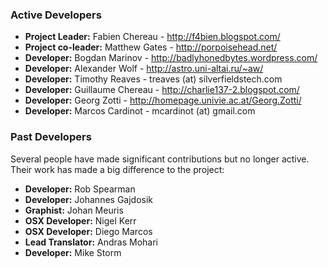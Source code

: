 ### Active Developers
 - **Project Leader:** Fabien Chereau - http://f4bien.blogspot.com/
 - **Project co-leader:** Matthew Gates - http://porpoisehead.net/
 - **Developer:** Bogdan Marinov - http://badlyhonedbytes.wordpress.com/
 - **Developer:** Alexander Wolf - http://astro.uni-altai.ru/~aw/
 - **Developer:** Timothy Reaves - treaves (at) silverfieldstech.com
 - **Developer:** Guillaume Chereau - http://charlie137-2.blogspot.com/
 - **Developer:** Georg Zotti - http://homepage.univie.ac.at/Georg.Zotti/
 - **Developer:** Marcos Cardinot - mcardinot (at) gmail.com

### Past Developers
Several people have made significant contributions but no longer active.
Their work has made a big difference to the project:
 - **Developer:** Rob Spearman
 - **Developer:** Johannes Gajdosik
 - **Graphist:** Johan Meuris
 - **OSX Developer:** Nigel Kerr
 - **OSX Developer:** Diego Marcos
 - **Lead Translator:** Andras Mohari
 - **Developer:** Mike Storm

